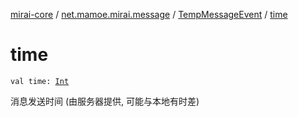 [mirai-core](../../index.md) / [net.mamoe.mirai.message](../index.md) / [TempMessageEvent](index.md) / [time](./time.md)

# time

`val time: `[`Int`](https://kotlinlang.org/api/latest/jvm/stdlib/kotlin/-int/index.html)

消息发送时间 (由服务器提供, 可能与本地有时差)

